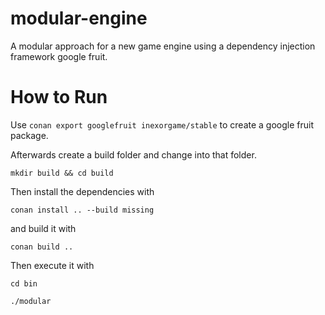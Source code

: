 # modular-engine
A modular approach for a new game engine using a dependency injection framework google fruit.

# How to Run

Use
`conan export googlefruit inexorgame/stable`
to create a google fruit package.

Afterwards create a build folder and change into that folder.

`mkdir build && cd build`

Then install the dependencies with

`conan install .. --build missing`

and build it with

`conan build ..`

Then execute it with

`cd bin`

`./modular`


